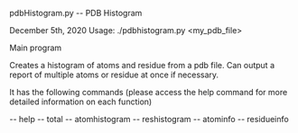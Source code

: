 pdbHistogram.py -- PDB Histogram 
 
December 5th, 2020 
Usage: ./pdbhistogram.py <my_pdb_file> 
 
Main program 
 
Creates a histogram of atoms and residue from a pdb file. Can output a report
of multiple atoms or residue at once if necessary.
 
It has the following commands (please access the help command for more detailed
information on each function)
 
-- help 
-- total 
-- atomhistogram 
-- reshistogram 
-- atominfo 
-- residueinfo 
